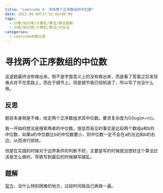 ```yaml
---
title: "Leetcode 4: 寻找两个正序数组的中位数"
date: 2022-04-08T17:52:02+08:00
tags:
  - 分类/知识库/计算机/算法/算法题解
  - 分类/知识库/计算机/算法/分治法
categories:
  - Leetcode刷题记录
---
```


# 寻找两个正序数组的中位数

这道题最终没有做出来。倒不是字面意义上的没有做出来，而是看了答案之后发现难点并不在思路上，而在于细节上。但是细节我已经知道了，所以写了也没什么用。

## 反思

题目本身倒是不难，给定两个正序数组求其中位数。要求复杂度为O(log(m+n))。

我一开始的想法是搜索两者的中位数。很显而易见的事实是比较两个数组a和b的中位数，如果a的中位数比b的中位数要小，则中位数一定不会在a的左边和b的右边，从而进行排除。

但是在实践的时候对于边界条件的判断不好，主要是写的时候就没想好这个算法应该是怎么做的，导致写到最后的时候越写越乱。

## 题解

[官方](https://leetcode-cn.com/problems/median-of-two-sorted-arrays/solution/xun-zhao-liang-ge-you-xu-shu-zu-de-zhong-wei-s-114/)，没什么特别困难的地方，过段时间我自己再做一遍。